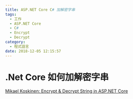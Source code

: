 ```yaml
---
title: ASP.NET Core C# 加解密字串
tags:
  - 工作
  - ASP.NET Core
  - C#
  - Encrypt
  - Decrypt
category:
  - 程式語言
date: 2018-12-05 12:15:57
---
```

# .Net Core 如何加解密字串 #

[Mikael Koskinen: Encrypt & Decrypt String in ASP.NET Core](https://mikaelkoskinen.net/post/encrypt-decrypt-string-asp-net-core)  

